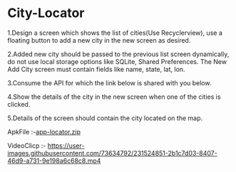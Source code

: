 # City-Locator

1.Design a screen which shows the list of cities(Use Recyclerview), use a floating button to add a new city in the new screen as desired.

2.Added new city should be passed to the previous list screen dynamically, do not use local storage options like SQLite, Shared Preferences. The New Add City screen must contain fields like name, state, lat, lon.

3.Consume the API for which the link below is shared with you below.

4.Show the details of the city in the new screen when one of the cities is clicked.

5.Details of the screen should contain the city located on the map.


ApkFile :-[app-locator.zip](https://github.com/prabhat-lall/City-Locator/files/11213754/app-locator.zip)

VideoClicp :- 
https://user-images.githubusercontent.com/73634792/231524851-2b1c7d03-8407-46d9-a731-9e198a6c68c8.mp4


